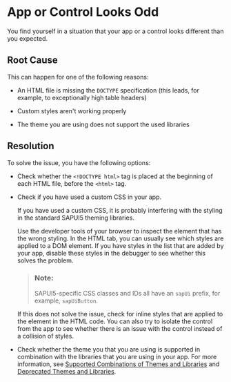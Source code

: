 <!-- copyae1e1520cf714cd99d966bacf5d6e6b2 -->

# App or Control Looks Odd

You find yourself in a situation that your app or a control looks different than you expected.



<a name="copyae1e1520cf714cd99d966bacf5d6e6b2__section_ivz_vfh_r1b"/>

## Root Cause

This can happen for one of the following reasons:

-   An HTML file is missing the `DOCTYPE` specification \(this leads, for example, to exceptionally high table headers\)

-   Custom styles aren't working properly

-   The theme you are using does not support the used libraries




<a name="copyae1e1520cf714cd99d966bacf5d6e6b2__section_u1p_wfh_r1b"/>

## Resolution

To solve the issue, you have the following options:

-   Check whether the `<!DOCTYPE html>` tag is placed at the beginning of each HTML file, before the `<html>` tag.

-   Check if you have used a custom CSS in your app.

    If you have used a custom CSS, it is probably interfering with the styling in the standard SAPUI5 theming libraries.

    Use the developer tools of your browser to inspect the element that has the wrong styling. In the HTML tab, you can usually see which styles are applied to a DOM element. If you have styles in the list that are added by your app, disable these styles in the debugger to see whether this solves the problem.

    > ### Note:  
    > SAPUI5-specific CSS classes and IDs all have an `sapUi` prefix, for example, `sapUiButton`.

    If this does not solve the issue, check for inline styles that are applied to the element in the HTML code. You can also try to isolate the control from the app to see whether there is an issue with the control instead of a collision of styles.

-   Check whether the theme you that you are using is supported in combination with the libraries that you are using in your app. For more information, see [Supported Combinations of Themes and Libraries](../02_Read-Me-First/supported-combinations-of-themes-and-libraries-38ff8c2.md) and [Deprecated Themes and Libraries](../02_Read-Me-First/deprecated-themes-and-libraries-a87ca84.md).


